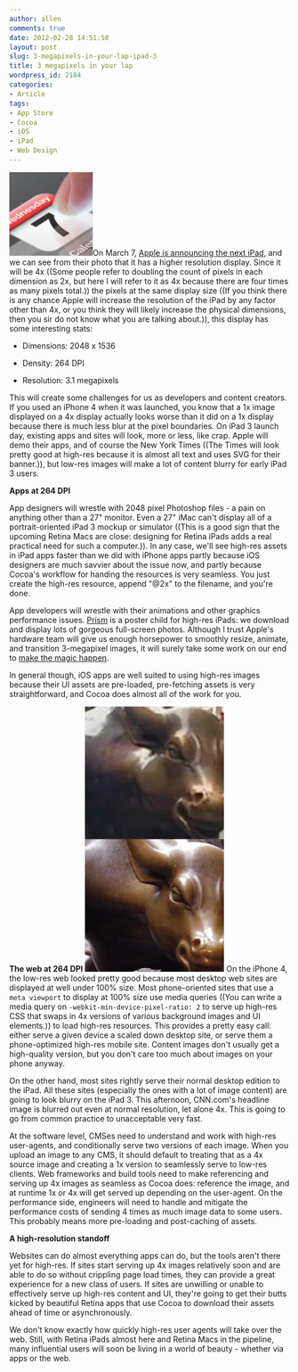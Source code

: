 ```yaml
---
author: allen
comments: true
date: 2012-02-28 14:51:58
layout: post
slug: 3-megapixels-in-your-lap-ipad-3
title: 3 megapixels in your lap
wordpress_id: 2184
categories:
- Article
tags:
- App Store
- Cocoa
- iOS
- iPad
- Web Design
---
```


![](/images/wp-uploads/2012/02/retina.jpg)On March 7, [Apple is announcing the next iPad](http://www.theverge.com/2012/2/28/2829143/apple-ipad-3-event-march-7th-official), and we can see from their photo that it has a higher resolution display. Since it will be 4x ((Some people refer to doubling the count of pixels in each dimension as 2x, but here I will refer to it as 4x because there are four times as many pixels total.)) the pixels at the same display size ((If you think there is any chance Apple will increase the resolution of the iPad by any factor other than 4x, or you think they will likely increase the physical dimensions, then you sir do not know what you are talking about.)), this display has some interesting stats:



* Dimensions: 2048 x 1536

* Density: 264 DPI

* Resolution: 3.1 megapixels


This will create some challenges for us as developers and content creators. If you used an iPhone 4 when it was launched, you know that a 1x image displayed on a 4x display actually looks worse than it did on a 1x display because there is much less blur at the pixel boundaries. On iPad 3 launch day, existing apps and sites will look, more or less, like crap. Apple will demo their apps, and of course the New York Times ((The Times will look pretty good at high-res because it is almost all text and uses SVG for their banner.)), but low-res images will make a lot of content blurry for early iPad 3 users.

**Apps at 264 DPI**

App designers will wrestle with 2048 pixel Photoshop files - a pain on anything other than a 27" monitor. Even a 27" iMac can't display all of a portrait-oriented iPad 3 mockup or simulator ((This is a good sign that the upcoming Retina Macs are close: designing for Retina iPads adds a real practical need for such a computer.)). In any case, we'll see high-res assets in iPad apps faster than we did with iPhone apps partly because iOS designers are much savvier about the issue now, and partly because Cocoa's workflow for handing the resources is very seamless. You just create the high-res resource, append "@2x" to the filename, and you're done.

App developers will wrestle with their animations and other graphics performance issues. [Prism](http://www.steamclocksw.com/prism/) is a poster child for high-res iPads: we download and display lots of gorgeous full-screen photos. Although I trust Apple's hardware team will give us enough horsepower to smoothly resize, animate, and transition 3-megapixel images, it will surely take some work on our end to [make the magic happen](https://www.allenpike.com/2011/providing-joy-at-60-fps/).

In general though, iOS apps are well suited to using high-res images because their UI assets are pre-loaded, pre-fetching assets is very straightforward, and Cocoa does almost all of the work for you.

**The web at 264 DPI**
![Top: The current headline image on CNN.com resized smoothly to 4x. Bottom: An image of the same statue at full resolution.](/images/wp-uploads/2012/02/cnn-retina.jpg) On the iPhone 4, the low-res web looked pretty good because most desktop web sites are displayed at well under 100% size. Most phone-oriented sites that use a `meta viewport` to display at 100% size use media queries ((You can write a media query on `-webkit-min-device-pixel-ratio: 2` to serve up high-res CSS that swaps in 4x versions of various background images and UI elements.)) to load high-res resources. This provides a pretty easy call: either serve a given device a scaled down desktop site, or serve them a phone-optimized high-res mobile site. Content images don't usually get a high-quality version, but you don't care too much about images on your phone anyway.

On the other hand, most sites rightly serve their normal desktop edition to the iPad. All these sites (especially the ones with a lot of image content) are going to look blurry on the iPad 3. This afternoon, CNN.com's headline image is blurred out even at normal resolution, let alone 4x. This is going to go from common practice to unacceptable very fast.

At the software level, CMSes need to understand and work with high-res user-agents, and conditionally serve two versions of each image. When you upload an image to any CMS, it should default to treating that as a 4x source image and creating a 1x version to seamlessly serve to low-res clients. Web frameworks and build tools need to make referencing and serving up 4x images as seamless as Cocoa does: reference the image, and at runtime 1x or 4x will get served up depending on the user-agent. On the performance side, engineers will need to handle and mitigate the performance costs of sending 4 times as much image data to some users. This probably means more pre-loading and post-caching of assets.

**A high-resolution standoff**

Websites can do almost everything apps can do, but the tools aren't there yet for high-res. If sites start serving up 4x images relatively soon and are able to do so without crippling page load times, they can provide a great experience for a new class of users. If sites are unwilling or unable to effectively serve up high-res content and UI, they're going to get their butts kicked by beautiful Retina apps that use Cocoa to download their assets ahead of time or asynchronously.

We don't know exactly how quickly high-res user agents will take over the web. Still, with Retina iPads almost here and Retina Macs in the pipeline, many influential users will soon be living in a world of beauty - whether via apps or the web.
